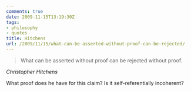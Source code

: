 ```yaml
---
comments: true
date: 2009-11-15T13:19:30Z
tags:
- philosophy
- quotes
title: Hitchens
url: /2009/11/15/what-can-be-asserted-without-proof-can-be-rejected/
---
```


<blockquote class="big">What can be asserted without proof can be rejected without proof.</blockquote>

<cite class="big">Christopher Hitchens</cite>

What proof does he have for this claim? Is it self-referentially incoherent?


